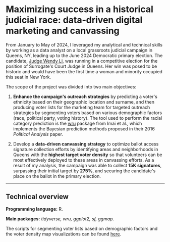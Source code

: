 # Maximizing success in a historical judicial race: data-driven digital marketing and canvassing

From January to May of 2024, I leveraged my analytical and technical skills by working as a data analyst on a local grassroots judicial campaign in Queens, NY, leading up to the June 2024 Democratic primary election. The candidate, [Judge Wendy Li](https://www.voteforwendyli.com/), was running in a competitive election for the position of Surrogate's Court Judge in Queens. Her win was posed to be historic and would have been the first time a woman and minority occupied this seat in New York. 

The scope of the project was divided into two main objectives:

1) **Enhance the campaign's outreach strategies** by predicting a voter's ethnicity based on their geographic location and surname, and then producing voter lists for the marketing team for targeted outreach strategies by segmenting voters based on various demographic factors (race, political party, voting history). The tool used to perform the racial category prediction is the [wru](https://github.com/kosukeimai/wru) package from Imai et al., which implements the Bayesian prediction methods proposed in their 2016 _Political Analysis_ paper. 

2) Develop a **data-driven canvassing strategy** to optimize ballot access signature collection efforts by identifying areas and neighborhoods in Queens with the **highest target voter density** so that volunteers can be most effectively deployed to these areas in canvassing efforts. As a result of my analysis, the campaign was able to collect **15K signatures**, surpassing their initial target by **275%**, and securing the candidate's place on the ballot in the primary election. 

---

## Technical overview

**Programming language:** R.

**Main packages:** _tidyverse, wru, ggplot2, sf, ggmap._

The scripts for segmenting voter lists based on demographic factors and the voter density map visualizations can be found [here](https://github.com/ruiruigaoh/campaign_fellowship/tree/main/scripts).

